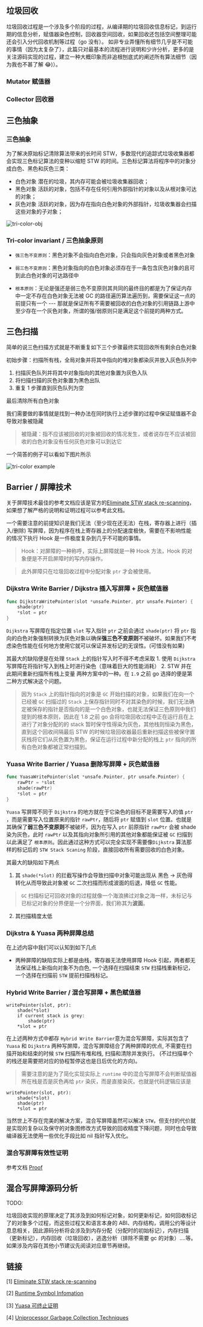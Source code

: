 ## 垃圾回收

垃圾回收过程是一个涉及多个阶段的过程，从编译期的垃圾回收信息标记，到运行期的信息分析，赋值器染色控制，回收器空间回收，如果回收还包括空间整理可能还会引入分代回收机制等过程（go 没有）。
如非专业弄懂所有细节几乎是不可能的事情（因为太复杂了），此篇只对最基本的流程进行说明和少许分析，更多的是关注源码实现的过程，建立一种大概印象而非追根刨底式的阐述所有算法细节（因为我也不甚了解 😂)）。

### Mutator 赋值器

### Collector 回收器

## 三色抽象

### 三色抽象

为了解决原始标记清除算法带来的长时间 STW，多数现代的追踪式垃圾收集器都会实现三色标记算法的变种以缩短 STW 的时间。三色标记算法将程序中的对象分成白色、黑色和灰色三类：

- 白色对象 潜在的垃圾，其内存可能会被垃圾收集器回收；
- 黑色对象 活跃的对象，包括不存在任何引用外部指针的对象以及从根对象可达的对象；
- 灰色对象 活跃的对象，因为存在指向白色对象的外部指针，垃圾收集器会扫描这些对象的子对象；

![tri-color-obj](../imgs/chapter-8-tri-color-obj.png)

### Tri-color invariant / 三色抽象原则

- `强三色不变原则`：黑色对象不会指向白色对象，只会指向灰色对象或者黑色对象
- `弱三色不变原则`：黑色对象指向的白色对象必须存在于一条包含灰色对象的且可到此白色对象的可达路径中

- `根本原则`：无论是强还是弱三色不变原则其共同的最终目的都是为了保证内存中一定不存在白色对象无法被 GC 的路径遍历算法遍历到，需要保证这一点的前提只有一个 --- 那就是保证所有不需要被回收的白色对象的引用链路上游中至少存在一个灰色对象，所谓的强/弱原则只是满足这个前提的两种方式。

## 三色扫描

简单的说三色扫描方式就是不断重复如下三个步骤最终实现回收所有剩余白色对象

初始步骤：扫描所有栈，全局对象并将其中指向的堆对象都染灰并放入灰色队列中

1. 扫描灰色队列并将其中对象指向的其他对象置为灰色入队
2. 将扫描扫描的灰色对象置为黑色出队
3. 重复 1 步骤直到灰色队列为空

最后清除所有白色对象

我们需要做的事情就是找到一种办法在同时执行上述步骤的过程中保证赋值器不会导致对象被隐藏

> 被隐藏：指不应该被回收的对象被回收的情况发生，或者说存在不应该被回收的白色对象没有任何灰色对象可以到达它

一个简答的例子可以看如下图片所示

![tri-color example](../imgs/chapter-8-tri-color-example.png)

## Barrier / 屏障技术

关于屏障技术最佳的参考文档应该是官方的[Eliminate STW stack re-scanning](https://github.com/golang/proposal/blob/master/design/17503-eliminate-rescan.md)，如果想了解严格的说明和证明过程可以参考此文档。

一个需要注意的前提知识是我们无法（至少现在还无法）在栈，寄存器上进行（插入/删除) 写屏障，因为程序在栈上寄存器上的分配速度极快，需要在不影响性能的情况下执行 Hook 是一件极度复杂到几乎不可能的事情。

> Hook：对屏障的一种称呼，实际上屏障就是一种 Hook 方法，Hook 的对象便是不开启屏障时的写内存操作。

> 此外屏障只在垃圾回收过程中分配对象 `ptr` 才会被使用。

### Dijkstra Write Barrier / Dijkstra 插入写屏障 + 灰色赋值器

```go
func DijkstraWritePointer(slot *unsafe.Pointer, ptr unsafe.Pointer) {
    shade(ptr)
    *slot = ptr
}
```

`Dijkstra` 写屏障在指定位置 `slot` 写入指针 `ptr` 之前会通过 `shade(ptr)` 将 `ptr` 指向的白色对象强制转换为灰色对象以确保**强三色不变原则**不被破坏。如果我们不考虑染色性能在任何地方使用它就可以保证并发标记的无误性。(可惜没有如果)

其最大的缺陷便是在处理 `Stack` 上的指针写入时不得不考虑采取 1. 使用 `Dijkstra` 写屏障在将指针写入到栈上时进行染色（意味着巨大的性能消耗） 2. STW 并在此期间重新扫描所有栈上变量 两种方案中的一种。在 `1.9` 之前 go 选择的便是第二种方式解决这个问题。

> 因为 `Stack` 上的指针指向的对象是 `GC` 开始扫描的对象，如果我们在向一个已经被 `GC` 扫描过的 `Stack` 上保存指针同时不对其染色的时候，我们无法确定被保存的指针是否指向的是一个白色对象，也就无法保证三色原则中我们提到的根本原则，因此在 1.8 之前 go 会将垃圾回收过程中正在运行且在上进行了对象分配的的 stack 暂时保守性得染为灰色，其他栈则恒染为黑色，直到这个回收间隔最后 STW 的时候垃圾回收器最后重新扫描这些被保守置灰栈将它们从灰色置为黑色，保证在运行过程中新分配的栈上 `ptr` 指向的所有白色对象都被正常扫描到。

### Yuasa Write Barrier / Yuasa 删除写屏障 + 灰色赋值器

```go
func YuasaWritePointer(slot *unsafe.Pointer, ptr unsafe.Pointer) {
    rawPtr = *slot
    shade(rawPtr)
    *slot = ptr
}
```

`Yuasa` 写屏障不同于 `Dijkstra` 的地方就在于它染色的目标不是需要写入的值 `ptr` ，而是需要写入位置原来的指针 `rawPtr`，随后将 `ptr` 赋值到 `slot` 位置。也就是其确保了**弱三色不变原则**不被破坏，因为在写入 `ptr` 前原指针 `rawPtr` 会被 shade 染为灰色，此时 `rawPtr` 以及其指向对象所引用的其他对象都能保证被 `GC` 扫描到以此满足了 `根本原则`。因此通过这种方式可以完全实现不需要像`Dijkstra` 算法那样的标记后的 `STW Stack Scaning` 阶段，直接回收所有需要回收的白色对象。

其最大的缺陷如下两点

1. 其 `shade(*slot)` 的拦截写操作会导致扫描中对象可能出现从 黑色 -> 灰色得转化从而导致此对象被 `GC` 二次扫描而形成波面的后退，降低 `GC` 性能。

> `GC` 扫描标记可回收对象的过程就像一个海浪拂过对象之海一样，未标记与已标记对象的分界便是一个分界面，我们称其为**波面**。

2. 其扫描精度太低

### Dijkstra & Yuasa 两种屏障总结

在上述内容中我们可以认知到如下几点

- 两种屏障的缺陷实际上都是由栈，寄存器无法使用屏障 Hook 引起，两者都无法保证栈上新指向对象不为白色, 一个选择在扫描结束 `STW` 扫描栈重新标记，一个选择在扫描前 `STW` 提前扫描栈标记。

### Hybrid Write Barrier / 混合写屏障 + 黑色赋值器

```plain
writePointer(slot, ptr):
    shade(*slot)
    if current stack is grey:
        shade(ptr)
    *slot = ptr
```

在上述两种方式中都存
`Hybrid Write Barrier`意为混合写屏障，实际其包含了 `Yuasa` 和 `Dijkstra` 两种写屏障，混合写屏障结合了两种屏障的优点, 不需要在扫描开始和结束的时候 `STW` 扫描所有堆和栈, 扫描和清除并发执行。 (不过扫描单个的栈还是需要把对应的协程暂停这也是日后优化的方向)。

> 需要注意的是为了简化实现实际上 `runtime` 中的混合写屏障不会判断赋值器所在栈是否是灰色再给 `ptr` 染灰，而是直接染灰。也就是代码逻辑应该是

```plain
writePointer(slot, ptr):
    shade(*slot)
    shade(ptr)
    *slot = ptr
```

当然世上不存在完美的解决方案，混合写屏障虽然可以解决 `STW`，但支付的代价就是实现的复杂以及保守的对象图修改方式导致的回收精度下降问题，同时也会导致编译器无法使用一些优化手段比如 nil 指针写入优化。

### 混合写屏障有效性证明

参考文档 [Proof](./Proof.md)

## 混合写屏障源码分析

<dlv color="green">TODO:</dlv>

垃圾回收实现的原理决定了其涉及到如何标记对象，如何更新标记，如何回收标记了的对象多个过程，而这些过程又和语言本身的 ABI、内存结构，调用公约等设计息息相关，因此源码分析将会涉及到内存分配（分配时的初始标记），内存扫描（更新标记），内存回收（垃圾回收），逃逸分析（排除不需要 gc 的对象）....等。如果涉及内容在其他小节建议先阅读对应章节再继续。

## 链接

[1] [Eliminate STW stack re-scanning](https://github.com/golang/proposal/blob/master/design/17503-eliminate-rescan.md)

[2] [Runtime Symbol Infomation](https://docs.google.com/document/d/1lyPIbmsYbXnpNj57a261hgOYVpNRcgydurVQIyZOz_o/pub)

[3] [Yuasa 可终止证明](https://core.ac.uk/download/pdf/39218501.pdf)

[4] [Uniprocessor Garbage Collection Techniques](https://www.cs.cmu.edu/~fp/courses/15411-f14/misc/wilson94-gc.pdf)
